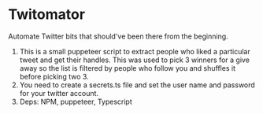 # Twitomator
Automate Twitter bits that should've been there from the beginning.

1. This is a small puppeteer script to extract people who liked a particular tweet and get their handles. This was used to pick 3 winners for a give away so the list is filtered by people who follow you and shuffles it before picking two 3.
2. You need to create a secrets.ts file and set the user name and password for your twitter account.
3. Deps: NPM, puppeteer, Typescript
